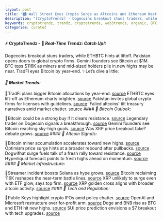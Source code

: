 ```yaml
---
layout: post
title: "🏙️ Wall Street Eyes Crypto Surge as Altcoins and Ethereum Heat Up"
description: "[CryptoTrendz] - Dogecoins breakout stuns traders, while ETHBTC hints at liftoff. Pakistan opens doors to global crypto firms. Gemini founders see Bitcoin at $1M. BTC tops $116K as miners and mid-sized holders pile in.new highs may be near. TradFi eyes Bitcoin by year-end."
keywords: cryptotrendz, trendz, cryptotrends, web3trends, organic, BTC, miner, Ethereum, Bitcoin, XRP, crypto, Market
categories: curated
---
```


#### ⚡ CryptoTrendz - 📌 *Real-Time Trendz: Catch Up!:*

Dogecoins breakout stuns traders, while ETHBTC hints at liftoff. Pakistan opens doors to global crypto firms. Gemini founders see Bitcoin at $1M. BTC tops $116K as miners and mid-sized holders pile in.new highs may be near. TradFi eyes Bitcoin by year-end. ✨Let’s dive a little:


#### *🔖 Market Trends:*  

🔹TradFi plans bigger Bitcoin allocations by year-end. [source](https://s.avyag.com/e1p8) ETHBTC eyes lift-off as Ethereum charts brighten. [source](https://s.avyag.com/s8ug) Pakistan invites global crypto firms for licenses with guidelines. [source](https://s.avyag.com/gxbg) 'Failed altcoins' tilt treasury narratives amid market chatter. [source](https://s.avyag.com/j1ak) #### *🔖 Bitcoin Outlook:*  

🔹Bitcoin could be a strong buy if it clears resistance. [source](https://s.avyag.com/2zbj) Legendary trader on Dogecoin signals a breakthrough. [source](https://s.avyag.com/pqbe) Gemini founders see Bitcoin reaching sky-high goals. [source](https://s.avyag.com/8ah8) Was XRP price breakout fake? debate grows. [source](https://s.avyag.com/vund) #### *🔖 Altcoin Signals:*  

🔹Bitcoin miner accumulation accelerates toward new highs. [source](https://s.avyag.com/wsyw) Optimism price surge hints at a broader rebound after pullbacks. [source](https://s.avyag.com/evh4) Dogwifhat surge fuels talk of a fresh rally toward resistance. [source](https://s.avyag.com/3vvd) Hyperliquid forecast points to fresh highs ahead on momentum. [source](https://s.avyag.com/tmz6) #### *🔖 Market Infrastructure:*  

🔹Streamer incident boosts Solana as hype grows. [source](https://s.avyag.com/scne) Bitcoin reclaiming 116K reshapes the near-term battle lines. [source](https://s.avyag.com/4g7r) XRP unlikely to surge even with ETF glow, says top firm. [source](https://s.avyag.com/vnlv) XRP golden cross aligns with broader altcoin activity. [source](https://s.avyag.com/cu2f) #### *🔖 Tech and Regulation:*  

🔹Public Keys highlight crypto IPOs amid policy chatter. [source](https://s.avyag.com/irka) OpenAI and Microsoft restructure over for-profit arm. [source](https://s.avyag.com/khix) Doge and BNB rise as BTC and ETH hit new highs. [source](https://s.avyag.com/hlif) SUI price prediction envisions a $7 breakout with tech upgrades. [source](https://s.avyag.com/igbh)